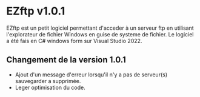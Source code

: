 # EZftp v1.0.1
EZftp est un petit logiciel permettant d'acceder à un serveur ftp en utilisant l'explorateur de fichier Windows en guise de systeme de fichier.
Le logiciel a été fais en C# windows form sur Visual Studio 2022.

## Changement de la version 1.0.1

* Ajout d'un message d'erreur lorsqu'il n'y a pas de serveur(s) sauvegarder a supprimée.
* Leger optimisation du code.
